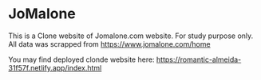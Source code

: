 # JoMalone
This is a Clone website of Jomalone.com website. For study purpose only. All data was scrapped from https://www.jomalone.com/home



You may find deployed clonde website here: https://romantic-almeida-31f57f.netlify.app/index.html
